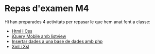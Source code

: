 # Repas d'examen M4

Hi han preparades 4 activitats per repasar le que hem anat fent a classe:
 * [Html i Css](html)
 * [jQuery Mobile amb listview](jqMobile)
 * [Insertar dades a una base de dades amb php](php)
 * [Xml i Xsl](xml)